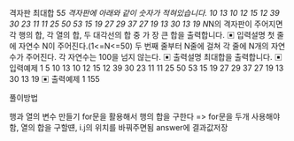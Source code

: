 격자판 최대합
5*5 격자판에 아래와 같이 숫자가 적혀있습니다.
10 13 10 12 15
12 39 30 23 11
11 25 50 53 15
19 27 29 37 27
19 13 30 13 19
N*N의 격자판이 주어지면 각 행의 합, 각 열의 합, 두 대각선의 합 중 가 장 큰 합을 출력합니다.
▣ 입력설명
첫 줄에 자연수 N이 주어진다.(1<=N<=50)
두 번째 줄부터 N줄에 걸쳐 각 줄에 N개의 자연수가 주어진다.
각 자연수는 100을 넘지 않는다.
▣ 출력설명
최대합을 출력합니다.
▣ 입력예제 1
5
10 13 10 12 15
12 39 30 23 11
11 25 50 53 15
19 27 29 37 27
19 13 30 13 19
▣ 출력예제 1
155

풀이방법

행과 열의 변수 만들기
for문을 활용해서 행의 합을 구한다 => for문을 두개 사용해야함,
열의 합을 구할떈, i.j의 위치를 바꿔주면됨
answer에 결과값저장
